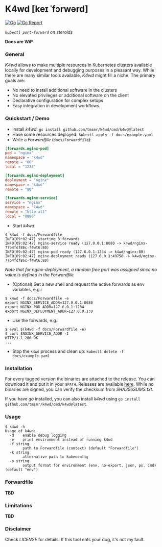 # K4wd [keɪ ˈfɔrwərd]
[![Go](https://github.com/tmsmr/k4wd/actions/workflows/push.yml/badge.svg)](https://github.com/tmsmr/k4wd/actions/workflows/push.yml)
[![Go Report](https://goreportcard.com/badge/github.com/tmsmr/k4wd)](https://goreportcard.com/report/github.com/tmsmr/k4wd)

*`kubectl port-forward` on steroids*

**Docs are WiP**

### General
*K4wd* allows to make multiple resources in Kubernetes clusters available locally for development and debugging purposes in a pleasant way.
While there are many similar tools available, *K4wd* might fill a niche. The primary goals are:
- No need to install additional software in the clusters
- No elevated privileges or additional software on the client
- Declarative configuration for complex setups
- Easy integration in development workflows

### Quickstart / Demo
- Install *k4wd*: `go install github.com/tmsmr/k4wd/cmd/k4wd@latest`
- Have some resources deployed: `kubectl apply -f docs/example.yaml`
- Write a *Forwardfile* (`docs/Forwardfile`):
```toml
[forwards.nginx-pod]
pod = "nginx"
namespace = "k4wd"
remote = "80"
local = "1234"

[forwards.nginx-deployment]
deployment = "nginx"
namespace = "k4wd"
remote = "80"

[forwards.nginx-service]
service = "nginx"
namespace = "k4wd"
remote = "http-alt"
local = "8080"

```
- Start *k4wd*:
```
$ k4wd -f docs/Forwardfile
INFO[09:02:47] starting 3 forwards
INFO[09:02:47] nginx-service ready (127.0.0.1:8080 -> k4wd/nginx-77b4fdf86c-f4wt6:80) 
INFO[09:02:47] nginx-pod ready (127.0.0.1:1234 -> k4wd/nginx:80) 
INFO[09:02:47] nginx-deployment ready (127.0.0.1:49758 -> k4wd/nginx-77b4fdf86c-f4wt6:80)
```
*Note that for nginx-deployment, a random free port was assigned since no value is defined in the Forwardfile*
- (Optional) Get a new shell and request the active forwards as env variables, e.g.:
```
$ k4wd -f docs/Forwardfile -e
export NGINX_SERVICE_ADDR=127.0.0.1:8080
export NGINX_POD_ADDR=127.0.0.1:1234
export NGINX_DEPLOYMENT_ADDR=127.0.0.1:0
```
- Use the forwards, e.g.:
```
$ eval $(k4wd -f docs/Forwardfile -e)
$ curl $NGINX_SERVICE_ADDR -I
HTTP/1.1 200 OK
...
```
- Stop the `k4wd` process and clean up: `kubectl delete -f docs/example.yaml`

### Installation
For every tagged version the binaries are attached to the release. You can download it and put it in your `$PATH`.
Releases are available [here](https://github.com/tmsmr/k4wd/releases). While no binaries are signed, you can verify the checksum from *SHA256SUMS.txt*.

If you have *go* installed, you can also install *k4wd* using `go install github.com/tmsmr/k4wd/cmd/k4wd@latest`.

### Usage
```
$ k4wd -h
Usage of k4wd:
  -d    enable debug logging
  -e    print environment instead of running k4wd
  -f string
        path to Forwardfile (context) (default "Forwardfile")
  -k string
        alternative path to kubeconfig
  -o string
        output format for environment (env, no-export, json, ps, cmd) (default "env")
```

### Forwardfile
__TBD__

### Limitations
__TBD__

### Disclaimer
Check *LICENSE* for details. If this tool eats your dog, it's not my fault.
